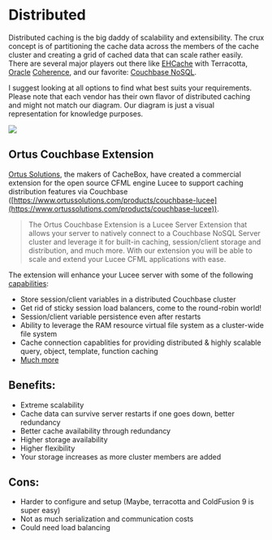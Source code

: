 # Distributed

Distributed caching is the big daddy of scalability and extensibility. The crux concept is of partitioning the cache data across the members of the cache cluster and creating a grid of cached data that can scale rather easily. There are several major players out there like [EHCache](http://ehcache.org/) with Terracotta, [Oracle](http://www.oracle.com/technetwork/middleware/coherence/overview/index.html) [Coherence](http://www.oracle.com/technetwork/middleware/coherence/overview/index.html), and our favorite: [Couchbase NoSQL](http://couchbase.com/).

I suggest looking at all options to find what best suits your requirements. Please note that each vendor has their own flavor of distributed caching and might not match our diagram. Our diagram is just a visual representation for knowledge purposes.

![](../../images/cachebox\_topology\_distributed.png)

## Ortus Couchbase Extension

[Ortus Solutions](https://www.ortussolutions.com/products/couchbase-lucee), the makers of CacheBox, have created a commercial extension for the open source CFML engine Lucee to support caching distribution features via Couchbase ([https://www.ortussolutions.com/products/couchbase-lucee](https://www.ortussolutions.com/products/couchbase-lucee)).

> The Ortus Couchbase Extension is a Lucee Server Extension that allows your server to natively connect to a Couchbase NoSQL Server cluster and leverage it for built-in caching, session/client storage and distribution, and much more. With our extension you will be able to scale and extend your Lucee CFML applications with ease.

The extension will enhance your Lucee server with some of the following [capabilities](https://www.ortussolutions.com/#capabilities):

* Store session/client variables in a distributed Couchbase cluster
* Get rid of sticky session load balancers, come to the round-robin world!
* Session/client variable persistence even after restarts
* Ability to leverage the RAM resource virtual file system as a cluster-wide file system
* Cache connection capablities for providing distributed & highly scalable query, object, template, function caching
* [Much more](https://www.ortussolutions.com/#capabilities)

## Benefits:

* Extreme scalability
* Cache data can survive server restarts if one goes down, better redundancy
* Better cache availability through redundancy
* Higher storage availability
* Higher flexibility
* Your storage increases as more cluster members are added

## Cons:

* Harder to configure and setup (Maybe, terracotta and ColdFusion 9 is super easy)
* Not as much serialization and communication costs
* Could need load balancing
